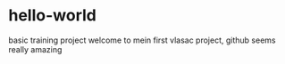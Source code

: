 # hello-world
basic training project
welcome to mein first vlasac project, github seems really amazing
